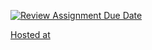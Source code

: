 [![Review Assignment Due Date](https://classroom.github.com/assets/deadline-readme-button-22041afd0340ce965d47ae6ef1cefeee28c7c493a6346c4f15d667ab976d596c.svg)](https://classroom.github.com/a/NPDM3uFp)

[Hosted at]( https://44-563-webapps-f24.github.io/44563-webapps-f24-assignment7-Veera573026/safari.html)